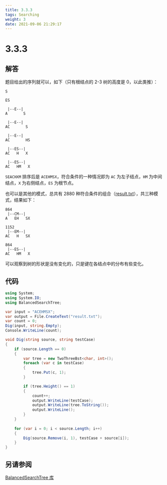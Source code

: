 ```yaml
---
title: 3.3.3
tags: Searching
weight: 3
date: 2021-09-06 21:29:17
---
```


# 3.3.3


## 解答

题目给出的序列就可以，如下（只有根结点的 2-3 树的高度是 0，以此类推）：

```
S

ES

 |--E--|
A       S

 |--E--|
AC       S

 |--E--|
AC       HS

 |--ES--|
AC   H   X

 |--ES--|
AC   HM   X
```

`SEACHXM` 排序后是 `ACEHMSX`，符合条件的一种情况即为 `AC` 为左子结点，`HM` 为中间结点，`X` 为右侧结点，`ES` 为根节点。

也可以是其他的模式，总共有 2880 种符合条件的组合（[result.txt](./result.txt)），共三种模式，结果如下：

```
864
 |--CM--|
A   EH   SX

1152
 |--EM--|
AC   H   SX

864
 |--ES--|
AC   HM   X
```

可以观察到树的形状是没有变化的，只是键在各结点中的分布有些变化。

## 代码

```csharp
using System;
using System.IO;
using BalancedSearchTree;

var input = "ACEHMSX";
var output = File.CreateText("result.txt");
var count = 0;
Dig(input, string.Empty);
Console.WriteLine(count);

void Dig(string source, string testCase)
{
    if (source.Length == 0)
    {
        var tree = new TwoThreeBst<char, int>();
        foreach (var c in testCase)
        {
            tree.Put(c, 1);
        }

        if (tree.Height() == 1)
        {
            count++;
            output.WriteLine(testCase);
            output.WriteLine(tree.ToString());
            output.WriteLine();
        } 
    }
    
    for (var i = 0; i < source.Length; i++)
    {
        Dig(source.Remove(i, 1), testCase + source[i]);
    }
}
```

## 另请参阅

[BalancedSearchTree 库](https://github.com/ikesnowy/Algorithms-4th-Edition-in-Csharp/tree/dev/3%20Searching/3.3/BalancedSearchTree)
